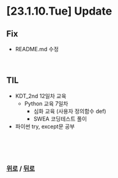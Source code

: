 # [23.1.10.Tue] Update

## Fix
* README.md 수정




<br>

## TIL
* KDT_2nd 12일차 교육
  * Python 교육 7일차
    * 심화 교육 (사용자 정의함수 def)
    * SWEA 코딩테스트 풀이
* 파이썬 try, except문 공부


<br>

<br>

<br>

### [위로](#23110tue-update) / [뒤로](/Update/README.md/#update)